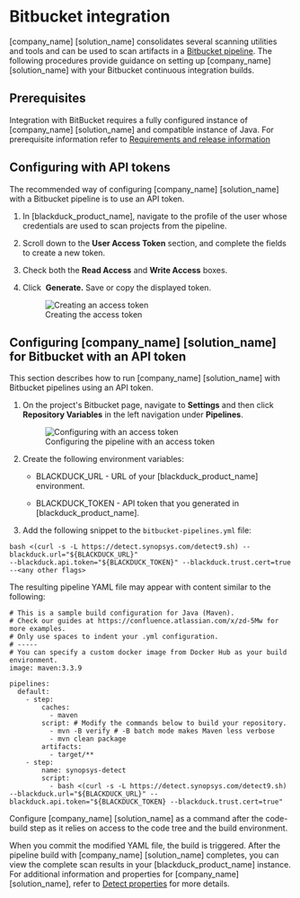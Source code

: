 # Bitbucket integration
[company_name] [solution_name] consolidates several scanning utilities and tools and can be used to scan artifacts in a [Bitbucket pipeline](https://bitbucket.org/product/features/pipelines). The following procedures provide guidance on setting up [company_name] [solution_name] with your Bitbucket continuous integration builds.

## Prerequisites

Integration with BitBucket requires a fully configured instance of [company_name] [solution_name] and compatible instance of Java. For prerequisite information refer to [Requirements and release information](../../gettingstarted/requirements.md)

## Configuring with API tokens

The recommended way of configuring [company_name] [solution_name] with a Bitbucket pipeline is to use an API token.   

1. In [blackduck_product_name], navigate to the profile of the user whose credentials are used to scan projects from the pipeline.
2. Scroll down to the **User Access Token** section, and complete the fields to create a new token.
3. Check both the **Read Access** and **Write Access** boxes.
4. Click  **Generate.** Save or copy the displayed token.

    <figure>
    <img src="../bitbucket/images/myaccesstokens.png"
         alt="Creating an access token">
    <figcaption>Creating the access token</figcaption>
    </figure>
	
## Configuring [company_name] [solution_name] for Bitbucket with an API token

This section describes how to run [company_name] [solution_name] with Bitbucket pipelines using an API token. 

1.	On the project's Bitbucket page, navigate to **Settings** and then click **Repository Variables** in the left navigation under **Pipelines**.

	<figure>
    <img src="../bitbucket/images/xapitoken.png"
         alt="Configuring with an access token">
    <figcaption>Configuring the pipeline with an access token</figcaption>
    </figure>

2.	Create the following environment variables:

	- BLACKDUCK_URL - URL of your [blackduck_product_name] environment.

	- BLACKDUCK_TOKEN - API token that you generated in [blackduck_product_name].
	
3.	Add the following snippet to the `bitbucket-pipelines.yml` file:

```
bash <(curl -s -L https://detect.synopsys.com/detect9.sh) --blackduck.url="${BLACKDUCK_URL}" 
--blackduck.api.token="${BLACKDUCK_TOKEN}" --blackduck.trust.cert=true --<any other flags>
```

The resulting pipeline YAML file may appear with content similar to the following:

```
# This is a sample build configuration for Java (Maven).
# Check our guides at https://confluence.atlassian.com/x/zd-5Mw for more examples.
# Only use spaces to indent your .yml configuration.
# -----
# You can specify a custom docker image from Docker Hub as your build environment.
image: maven:3.3.9
  
pipelines:
  default:
    - step:
        caches:
          - maven
        script: # Modify the commands below to build your repository.
          - mvn -B verify # -B batch mode makes Maven less verbose
          - mvn clean package
        artifacts:
          - target/**
    - step:
        name: synopsys-detect
        script:
          - bash <(curl -s -L https://detect.synopsys.com/detect9.sh) --blackduck.url="${BLACKDUCK_URL}" --blackduck.api.token="${BLACKDUCK_TOKEN} --blackduck.trust.cert=true"
```

<note type="important">Configure [company_name] [solution_name] as a command after the code-build step as it relies on access to the code tree and the build environment.</note>

When you commit the modified YAML file, the build is triggered. After the pipeline build with [company_name] [solution_name] completes, you can view the complete scan results in your [blackduck_product_name] instance. For additional information and properties for [company_name] [solution_name], refer to [Detect properties](../../properties/all-properties.md) for more details.
 	
